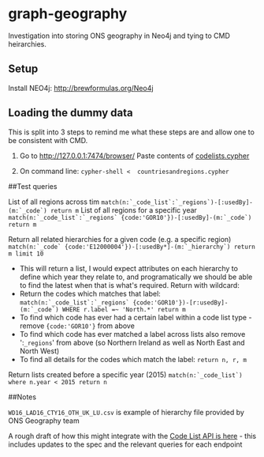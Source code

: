 graph-geography
================

Investigation into storing ONS geography in Neo4j and tying to CMD heirarchies.

## Setup

Install NEO4j: http://brewformulas.org/Neo4j

## Loading the dummy data
This is split into 3 steps to remind me what these steps are and allow one to be consistent with CMD.

1. Go to http://127.0.0.1:7474/browser/
        Paste contents of [codelists.cypher](/cypher-scripts/codelists.cypher)

2. On command line: `cypher-shell <  countriesandregions.cypher`


##Test queries

List of all regions across tim ``match(n:`_code_list`:`_regions`)-[:usedBy]-(m:`_code`) return m``
List of all regions for a specific year ``match(n:`_code_list`:`_regions` {code:'GOR10'})-[:usedBy]-(m:`_code`) return m``

Return all related hierarchies for a given code (e.g. a specific region) ``match(n:`_code` {code:'E12000004'})-[:usedBy*]-(m:`_hierarchy`) return m limit 10``
  - This will return a list, I would expect attributes on each hierarchy to define which year they relate to,
    and programatically we should be able to find the latest when that is what's required.
Return with wildcard:
  - Return the codes which matches that label: ``match(n:`_code_list`:`_regions` {code:'GOR10'})-[r:usedBy]-(m:`_code`) WHERE r.label =~ 'North.*' return m``
  - To find which code has ever had a certain label within a code list type - remove `{code:'GOR10'}` from above
  - To find which code has ever matched a label across lists also remove ':`_regions`' from above (so Northern Ireland as well as North East and North West)
  - To find all details for the codes which match the label: `return n, r, m`

Return lists created before a specific year (2015) ```match(n:`_code_list`) where n.year < 2015 return n```

##Notes

``WD16_LAD16_CTY16_OTH_UK_LU.csv`` is example of hierarchy file provided by ONS Geography team

A rough draft of how this might integrate with the [Code List API is here](https://github.com/ONSdigital/dp-code-list-api/tree/feature/graph-specs) - this includes updates to the spec and the relevant queries for each endpoint
